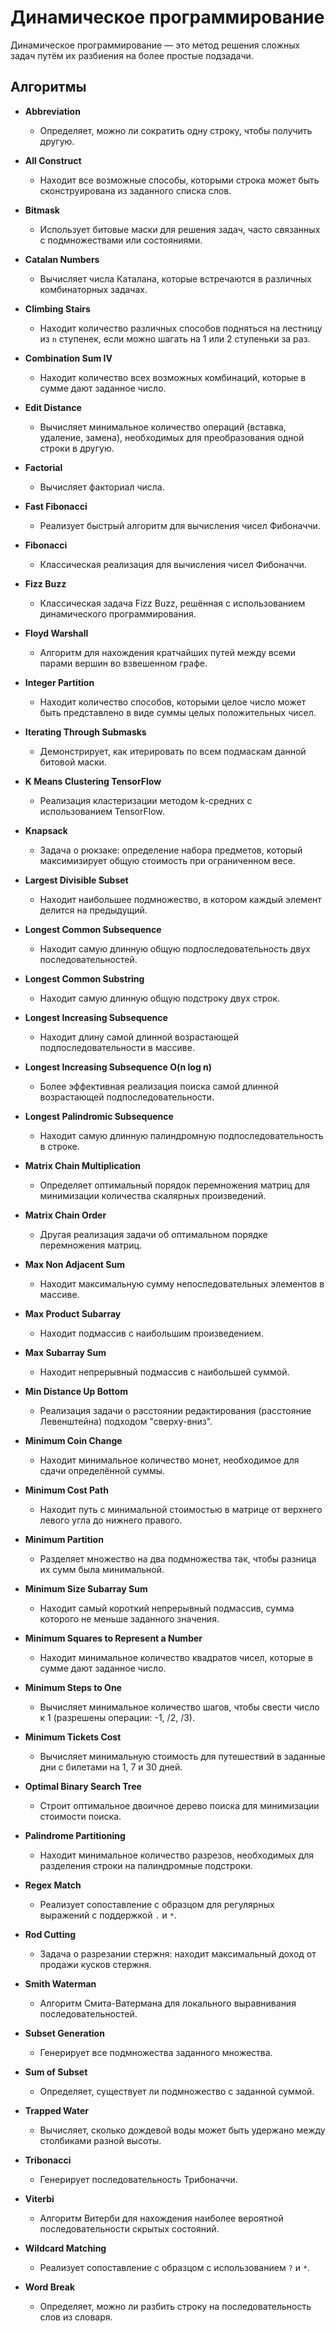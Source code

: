 # Динамическое программирование

Динамическое программирование — это метод решения сложных задач путём их разбиения на более простые подзадачи.

## Алгоритмы

*   **Abbreviation**
    *   Определяет, можно ли сократить одну строку, чтобы получить другую.

*   **All Construct**
    *   Находит все возможные способы, которыми строка может быть сконструирована из заданного списка слов.

*   **Bitmask**
    *   Использует битовые маски для решения задач, часто связанных с подмножествами или состояниями.

*   **Catalan Numbers**
    *   Вычисляет числа Каталана, которые встречаются в различных комбинаторных задачах.

*   **Climbing Stairs**
    *   Находит количество различных способов подняться на лестницу из `n` ступенек, если можно шагать на 1 или 2 ступеньки за раз.

*   **Combination Sum IV**
    *   Находит количество всех возможных комбинаций, которые в сумме дают заданное число.

*   **Edit Distance**
    *   Вычисляет минимальное количество операций (вставка, удаление, замена), необходимых для преобразования одной строки в другую.

*   **Factorial**
    *   Вычисляет факториал числа.

*   **Fast Fibonacci**
    *   Реализует быстрый алгоритм для вычисления чисел Фибоначчи.

*   **Fibonacci**
    *   Классическая реализация для вычисления чисел Фибоначчи.

*   **Fizz Buzz**
    *   Классическая задача Fizz Buzz, решённая с использованием динамического программирования.

*   **Floyd Warshall**
    *   Алгоритм для нахождения кратчайших путей между всеми парами вершин во взвешенном графе.

*   **Integer Partition**
    *   Находит количество способов, которыми целое число может быть представлено в виде суммы целых положительных чисел.

*   **Iterating Through Submasks**
    *   Демонстрирует, как итерировать по всем подмаскам данной битовой маски.

*   **K Means Clustering TensorFlow**
    *   Реализация кластеризации методом k-средних с использованием TensorFlow.

*   **Knapsack**
    *   Задача о рюкзаке: определение набора предметов, который максимизирует общую стоимость при ограниченном весе.

*   **Largest Divisible Subset**
    *   Находит наибольшее подмножество, в котором каждый элемент делится на предыдущий.

*   **Longest Common Subsequence**
    *   Находит самую длинную общую подпоследовательность двух последовательностей.

*   **Longest Common Substring**
    *   Находит самую длинную общую подстроку двух строк.

*   **Longest Increasing Subsequence**
    *   Находит длину самой длинной возрастающей подпоследовательности в массиве.

*   **Longest Increasing Subsequence O(n log n)**
    *   Более эффективная реализация поиска самой длинной возрастающей подпоследовательности.

*   **Longest Palindromic Subsequence**
    *   Находит самую длинную палиндромную подпоследовательность в строке.

*   **Matrix Chain Multiplication**
    *   Определяет оптимальный порядок перемножения матриц для минимизации количества скалярных произведений.

*   **Matrix Chain Order**
    *   Другая реализация задачи об оптимальном порядке перемножения матриц.

*   **Max Non Adjacent Sum**
    *   Находит максимальную сумму непоследовательных элементов в массиве.

*   **Max Product Subarray**
    *   Находит подмассив с наибольшим произведением.

*   **Max Subarray Sum**
    *   Находит непрерывный подмассив с наибольшей суммой.

*   **Min Distance Up Bottom**
    *   Реализация задачи о расстоянии редактирования (расстояние Левенштейна) подходом "сверху-вниз".

*   **Minimum Coin Change**
    *   Находит минимальное количество монет, необходимое для сдачи определённой суммы.

*   **Minimum Cost Path**
    *   Находит путь с минимальной стоимостью в матрице от верхнего левого угла до нижнего правого.

*   **Minimum Partition**
    *   Разделяет множество на два подмножества так, чтобы разница их сумм была минимальной.

*   **Minimum Size Subarray Sum**
    *   Находит самый короткий непрерывный подмассив, сумма которого не меньше заданного значения.

*   **Minimum Squares to Represent a Number**
    *   Находит минимальное количество квадратов чисел, которые в сумме дают заданное число.

*   **Minimum Steps to One**
    *   Вычисляет минимальное количество шагов, чтобы свести число к 1 (разрешены операции: -1, /2, /3).

*   **Minimum Tickets Cost**
    *   Вычисляет минимальную стоимость для путешествий в заданные дни с билетами на 1, 7 и 30 дней.

*   **Optimal Binary Search Tree**
    *   Строит оптимальное двоичное дерево поиска для минимизации стоимости поиска.

*   **Palindrome Partitioning**
    *   Находит минимальное количество разрезов, необходимых для разделения строки на палиндромные подстроки.

*   **Regex Match**
    *   Реализует сопоставление с образцом для регулярных выражений с поддержкой `.` и `*`.

*   **Rod Cutting**
    *   Задача о разрезании стержня: находит максимальный доход от продажи кусков стержня.

*   **Smith Waterman**
    *   Алгоритм Смита-Ватермана для локального выравнивания последовательностей.

*   **Subset Generation**
    *   Генерирует все подмножества заданного множества.

*   **Sum of Subset**
    *   Определяет, существует ли подмножество с заданной суммой.

*   **Trapped Water**
    *   Вычисляет, сколько дождевой воды может быть удержано между столбиками разной высоты.

*   **Tribonacci**
    *   Генерирует последовательность Трибоначчи.

*   **Viterbi**
    *   Алгоритм Витерби для нахождения наиболее вероятной последовательности скрытых состояний.

*   **Wildcard Matching**
    *   Реализует сопоставление с образцом с использованием `?` и `*`.

*   **Word Break**
    *   Определяет, можно ли разбить строку на последовательность слов из словаря.
